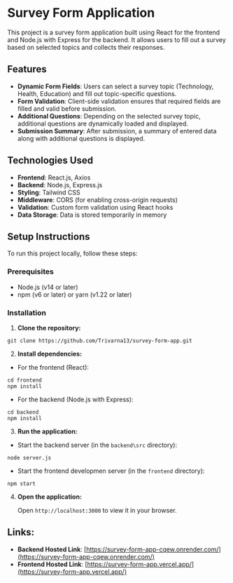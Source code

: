 # Survey Form Application

This project is a survey form application built using React for the frontend and Node.js with Express for the backend. It allows users to fill out a survey based on selected topics and collects their responses.

## Features

-   **Dynamic Form Fields**: Users can select a survey topic (Technology, Health, Education) and fill out topic-specific questions.
-   **Form Validation**: Client-side validation ensures that required fields are filled and valid before submission.
-   **Additional Questions**: Depending on the selected survey topic, additional questions are dynamically loaded and displayed.
-   **Submission Summary**: After submission, a summary of entered data along with additional questions is displayed.

## Technologies Used

-   **Frontend**: React.js, Axios
-   **Backend**: Node.js, Express.js
-   **Styling**: Tailwind CSS
-   **Middleware**: CORS (for enabling cross-origin requests)
-   **Validation**: Custom form validation using React hooks
-   **Data Storage**: Data is stored temporarily in memory

## Setup Instructions

To run this project locally, follow these steps:

### Prerequisites

-   Node.js (v14 or later)
-   npm (v6 or later) or yarn (v1.22 or later)

### Installation

1. **Clone the repository:**

```
git clone https://github.com/Trivarna13/survey-form-app.git
```

2. **Install dependencies:**

-   For the frontend (React):

```
cd frontend
npm install
```

-   For the backend (Node.js with Express):

```
cd backend
npm install
```

3. **Run the application:**

-   Start the backend server (in the `backend\src` directory):

```
node server.js
```

-   Start the frontend developmen server (in the `frontend` directory):

```
npm start
```

4. **Open the application:**

    Open `http://localhost:3000` to view it in your browser.

## Links:
- **Backend Hosted Link**: [https://survey-form-app-cqew.onrender.com/](https://survey-form-app-cqew.onrender.com/)
- **Frontend Hosted Link**: [https://survey-form-app.vercel.app/](https://survey-form-app.vercel.app/)


